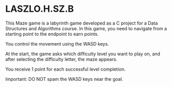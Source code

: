 # LASZLO.H.SZ.B
	
This Maze game is a labyrinth game developed as a C project for a Data Structures and Algorithms course. In this game, you need to navigate from a starting point to the endpoint to earn points.

You control the movement using the WASD keys.

At the start, the game asks which difficulty level you want to play on, and after selecting the difficulty letter, the maze appears.

You receive 1 point for each successful level completion.

Important: DO NOT spam the WASD keys near the goal.

